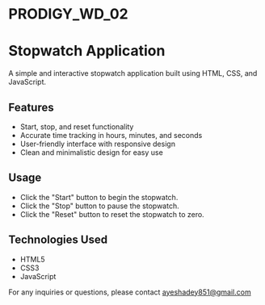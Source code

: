 # PRODIGY_WD_02
# Stopwatch Application

A simple and interactive stopwatch application built using HTML, CSS, and JavaScript.

## Features

- Start, stop, and reset functionality
- Accurate time tracking in hours, minutes, and seconds
- User-friendly interface with responsive design
- Clean and minimalistic design for easy use


## Usage

- Click the "Start" button to begin the stopwatch.
- Click the "Stop" button to pause the stopwatch.
- Click the "Reset" button to reset the stopwatch to zero.

## Technologies Used

- HTML5
- CSS3
- JavaScript

For any inquiries or questions, please contact ayeshadey851@gmail.com
